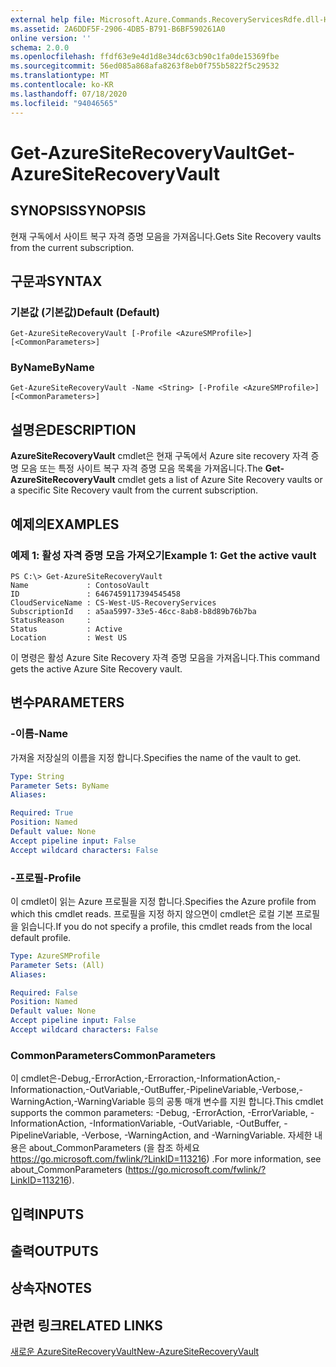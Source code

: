 ```yaml
---
external help file: Microsoft.Azure.Commands.RecoveryServicesRdfe.dll-Help.xml
ms.assetid: 2A6DDF5F-2906-4DB5-B791-B6BF590261A0
online version: ''
schema: 2.0.0
ms.openlocfilehash: ffdf63e9e4d1d8e34dc63cb90c1fa0de15369fbe
ms.sourcegitcommit: 56ed085a868afa8263f8eb0f755b5822f5c29532
ms.translationtype: MT
ms.contentlocale: ko-KR
ms.lasthandoff: 07/18/2020
ms.locfileid: "94046565"
---
```

# <span data-ttu-id="a5d2d-101">Get-AzureSiteRecoveryVault</span><span class="sxs-lookup"><span data-stu-id="a5d2d-101">Get-AzureSiteRecoveryVault</span></span>

## <span data-ttu-id="a5d2d-102">SYNOPSIS</span><span class="sxs-lookup"><span data-stu-id="a5d2d-102">SYNOPSIS</span></span>
<span data-ttu-id="a5d2d-103">현재 구독에서 사이트 복구 자격 증명 모음을 가져옵니다.</span><span class="sxs-lookup"><span data-stu-id="a5d2d-103">Gets Site Recovery vaults from the current subscription.</span></span>

## <span data-ttu-id="a5d2d-104">구문과</span><span class="sxs-lookup"><span data-stu-id="a5d2d-104">SYNTAX</span></span>

### <span data-ttu-id="a5d2d-105">기본값 (기본값)</span><span class="sxs-lookup"><span data-stu-id="a5d2d-105">Default (Default)</span></span>
```
Get-AzureSiteRecoveryVault [-Profile <AzureSMProfile>] [<CommonParameters>]
```

### <span data-ttu-id="a5d2d-106">ByName</span><span class="sxs-lookup"><span data-stu-id="a5d2d-106">ByName</span></span>
```
Get-AzureSiteRecoveryVault -Name <String> [-Profile <AzureSMProfile>] [<CommonParameters>]
```

## <span data-ttu-id="a5d2d-107">설명은</span><span class="sxs-lookup"><span data-stu-id="a5d2d-107">DESCRIPTION</span></span>
<span data-ttu-id="a5d2d-108">**AzureSiteRecoveryVault** cmdlet은 현재 구독에서 Azure site recovery 자격 증명 모음 또는 특정 사이트 복구 자격 증명 모음 목록을 가져옵니다.</span><span class="sxs-lookup"><span data-stu-id="a5d2d-108">The **Get-AzureSiteRecoveryVault** cmdlet gets a list of Azure Site Recovery vaults or a specific Site Recovery vault from the current subscription.</span></span>

## <span data-ttu-id="a5d2d-109">예제의</span><span class="sxs-lookup"><span data-stu-id="a5d2d-109">EXAMPLES</span></span>

### <span data-ttu-id="a5d2d-110">예제 1: 활성 자격 증명 모음 가져오기</span><span class="sxs-lookup"><span data-stu-id="a5d2d-110">Example 1: Get the active vault</span></span>
```
PS C:\> Get-AzureSiteRecoveryVault
Name             : ContosoVault
ID               : 6467459117394545458
CloudServiceName : CS-West-US-RecoveryServices
SubscriptionId   : a5aa5997-33e5-46cc-8ab8-b8d89b76b7ba
StatusReason     : 
Status           : Active
Location         : West US
```

<span data-ttu-id="a5d2d-111">이 명령은 활성 Azure Site Recovery 자격 증명 모음을 가져옵니다.</span><span class="sxs-lookup"><span data-stu-id="a5d2d-111">This command gets the active Azure Site Recovery vault.</span></span>

## <span data-ttu-id="a5d2d-112">변수</span><span class="sxs-lookup"><span data-stu-id="a5d2d-112">PARAMETERS</span></span>

### <span data-ttu-id="a5d2d-113">-이름</span><span class="sxs-lookup"><span data-stu-id="a5d2d-113">-Name</span></span>
<span data-ttu-id="a5d2d-114">가져올 저장실의 이름을 지정 합니다.</span><span class="sxs-lookup"><span data-stu-id="a5d2d-114">Specifies the name of the vault to get.</span></span>

```yaml
Type: String
Parameter Sets: ByName
Aliases: 

Required: True
Position: Named
Default value: None
Accept pipeline input: False
Accept wildcard characters: False
```

### <span data-ttu-id="a5d2d-115">-프로필</span><span class="sxs-lookup"><span data-stu-id="a5d2d-115">-Profile</span></span>
<span data-ttu-id="a5d2d-116">이 cmdlet이 읽는 Azure 프로필을 지정 합니다.</span><span class="sxs-lookup"><span data-stu-id="a5d2d-116">Specifies the Azure profile from which this cmdlet reads.</span></span>
<span data-ttu-id="a5d2d-117">프로필을 지정 하지 않으면이 cmdlet은 로컬 기본 프로필을 읽습니다.</span><span class="sxs-lookup"><span data-stu-id="a5d2d-117">If you do not specify a profile, this cmdlet reads from the local default profile.</span></span>

```yaml
Type: AzureSMProfile
Parameter Sets: (All)
Aliases: 

Required: False
Position: Named
Default value: None
Accept pipeline input: False
Accept wildcard characters: False
```

### <span data-ttu-id="a5d2d-118">CommonParameters</span><span class="sxs-lookup"><span data-stu-id="a5d2d-118">CommonParameters</span></span>
<span data-ttu-id="a5d2d-119">이 cmdlet은-Debug,-ErrorAction,-Erroraction,-InformationAction,-Informationaction,-OutVariable,-OutBuffer,-PipelineVariable,-Verbose,-WarningAction,-WarningVariable 등의 공통 매개 변수를 지원 합니다.</span><span class="sxs-lookup"><span data-stu-id="a5d2d-119">This cmdlet supports the common parameters: -Debug, -ErrorAction, -ErrorVariable, -InformationAction, -InformationVariable, -OutVariable, -OutBuffer, -PipelineVariable, -Verbose, -WarningAction, and -WarningVariable.</span></span> <span data-ttu-id="a5d2d-120">자세한 내용은 about_CommonParameters (을 참조 하세요 https://go.microsoft.com/fwlink/?LinkID=113216) .</span><span class="sxs-lookup"><span data-stu-id="a5d2d-120">For more information, see about_CommonParameters (https://go.microsoft.com/fwlink/?LinkID=113216).</span></span>

## <span data-ttu-id="a5d2d-121">입력</span><span class="sxs-lookup"><span data-stu-id="a5d2d-121">INPUTS</span></span>

## <span data-ttu-id="a5d2d-122">출력</span><span class="sxs-lookup"><span data-stu-id="a5d2d-122">OUTPUTS</span></span>

## <span data-ttu-id="a5d2d-123">상속자</span><span class="sxs-lookup"><span data-stu-id="a5d2d-123">NOTES</span></span>

## <span data-ttu-id="a5d2d-124">관련 링크</span><span class="sxs-lookup"><span data-stu-id="a5d2d-124">RELATED LINKS</span></span>

[<span data-ttu-id="a5d2d-125">새로운 AzureSiteRecoveryVault</span><span class="sxs-lookup"><span data-stu-id="a5d2d-125">New-AzureSiteRecoveryVault</span></span>](./New-AzureSiteRecoveryVault.md)


